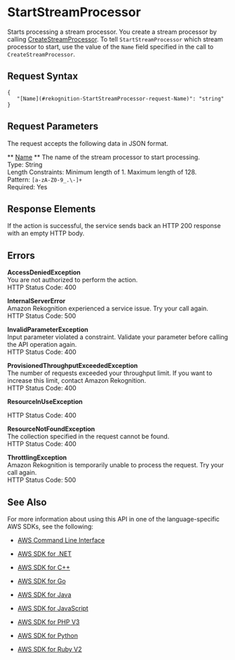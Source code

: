 # StartStreamProcessor<a name="API_StartStreamProcessor"></a>

Starts processing a stream processor\. You create a stream processor by calling [CreateStreamProcessor](API_CreateStreamProcessor.md)\. To tell `StartStreamProcessor` which stream processor to start, use the value of the `Name` field specified in the call to `CreateStreamProcessor`\.

## Request Syntax<a name="API_StartStreamProcessor_RequestSyntax"></a>

```
{
   "[Name](#rekognition-StartStreamProcessor-request-Name)": "string"
}
```

## Request Parameters<a name="API_StartStreamProcessor_RequestParameters"></a>

The request accepts the following data in JSON format\.

 ** [Name](#API_StartStreamProcessor_RequestSyntax) **   <a name="rekognition-StartStreamProcessor-request-Name"></a>
The name of the stream processor to start processing\.  
Type: String  
Length Constraints: Minimum length of 1\. Maximum length of 128\.  
Pattern: `[a-zA-Z0-9_.\-]+`   
Required: Yes

## Response Elements<a name="API_StartStreamProcessor_ResponseElements"></a>

If the action is successful, the service sends back an HTTP 200 response with an empty HTTP body\.

## Errors<a name="API_StartStreamProcessor_Errors"></a>

 **AccessDeniedException**   
You are not authorized to perform the action\.  
HTTP Status Code: 400

 **InternalServerError**   
Amazon Rekognition experienced a service issue\. Try your call again\.  
HTTP Status Code: 500

 **InvalidParameterException**   
Input parameter violated a constraint\. Validate your parameter before calling the API operation again\.  
HTTP Status Code: 400

 **ProvisionedThroughputExceededException**   
The number of requests exceeded your throughput limit\. If you want to increase this limit, contact Amazon Rekognition\.  
HTTP Status Code: 400

 **ResourceInUseException**   
  
HTTP Status Code: 400

 **ResourceNotFoundException**   
The collection specified in the request cannot be found\.  
HTTP Status Code: 400

 **ThrottlingException**   
Amazon Rekognition is temporarily unable to process the request\. Try your call again\.  
HTTP Status Code: 500

## See Also<a name="API_StartStreamProcessor_SeeAlso"></a>

For more information about using this API in one of the language\-specific AWS SDKs, see the following:

+  [AWS Command Line Interface](http://docs.aws.amazon.com/goto/aws-cli/rekognition-2016-06-27/StartStreamProcessor) 

+  [AWS SDK for \.NET](http://docs.aws.amazon.com/goto/DotNetSDKV3/rekognition-2016-06-27/StartStreamProcessor) 

+  [AWS SDK for C\+\+](http://docs.aws.amazon.com/goto/SdkForCpp/rekognition-2016-06-27/StartStreamProcessor) 

+  [AWS SDK for Go](http://docs.aws.amazon.com/goto/SdkForGoV1/rekognition-2016-06-27/StartStreamProcessor) 

+  [AWS SDK for Java](http://docs.aws.amazon.com/goto/SdkForJava/rekognition-2016-06-27/StartStreamProcessor) 

+  [AWS SDK for JavaScript](http://docs.aws.amazon.com/goto/AWSJavaScriptSDK/rekognition-2016-06-27/StartStreamProcessor) 

+  [AWS SDK for PHP V3](http://docs.aws.amazon.com/goto/SdkForPHPV3/rekognition-2016-06-27/StartStreamProcessor) 

+  [AWS SDK for Python](http://docs.aws.amazon.com/goto/boto3/rekognition-2016-06-27/StartStreamProcessor) 

+  [AWS SDK for Ruby V2](http://docs.aws.amazon.com/goto/SdkForRubyV2/rekognition-2016-06-27/StartStreamProcessor) 